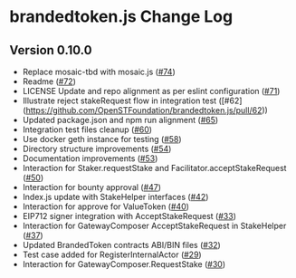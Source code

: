 # brandedtoken.js Change Log

## Version 0.10.0

* Replace mosaic-tbd with mosaic.js ([#74](https://github.com/OpenSTFoundation/brandedtoken.js/pull/74))
* Readme ([#72](https://github.com/OpenSTFoundation/brandedtoken.js/pull/72))
* LICENSE Update and repo alignment as per eslint configuration ([#71](https://github.com/OpenSTFoundation/brandedtoken.js/pull/71))
* Illustrate reject stakeRequest flow in integration test ([#62] (https://github.com/OpenSTFoundation/brandedtoken.js/pull/62))
* Updated package.json and npm run alignment ([#65](https://github.com/OpenSTFoundation/brandedtoken.js/pull/65))
* Integration test files cleanup ([#60](https://github.com/OpenSTFoundation/brandedtoken.js/pull/60))
* Use docker geth instance for testing ([#58](https://github.com/OpenSTFoundation/brandedtoken.js/pull/58))
* Directory structure improvements ([#54](https://github.com/OpenSTFoundation/brandedtoken.js/pull/54))
* Documentation improvements ([#53](https://github.com/OpenSTFoundation/brandedtoken.js/pull/53))
* Interaction for Staker.requestStake and Facilitator.acceptStakeRequest ([#50](https://github.com/OpenSTFoundation/brandedtoken.js/pull/50))
* Interaction for bounty approval ([#47](https://github.com/OpenSTFoundation/brandedtoken.js/pull/47))
* Index.js update with StakeHelper interfaces ([#42](https://github.com/OpenSTFoundation/brandedtoken.js/pull/42))
* Interaction for approve for ValueToken ([#40](https://github.com/OpenSTFoundation/brandedtoken.js/pull/40))
* EIP712 signer integration with AcceptStakeRequest ([#33](https://github.com/OpenSTFoundation/brandedtoken.js/pull/33))
* Interaction for GatewayComposer AcceptStakeRequest in StakeHelper ([#37](https://github.com/OpenSTFoundation/brandedtoken.js/pull/37))
* Updated BrandedToken contracts ABI/BIN files ([#32](https://github.com/OpenSTFoundation/brandedtoken.js/pull/32))
* Test case added for RegisterInternalActor ([#29](https://github.com/OpenSTFoundation/brandedtoken.js/pull/29))
* Interaction for GatewayComposer.RequestStake ([#30](https://github.com/OpenSTFoundation/brandedtoken.js/pull/30))
